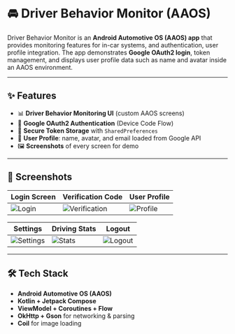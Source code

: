 # 🚘 Driver Behavior Monitor (AAOS)

Driver Behavior Monitor is an **Android Automotive OS (AAOS) app** that provides monitoring features for in-car systems, and authentication, user profile integration.
The app demonstrates **Google OAuth2 login**, token management, and displays user profile data such as name and avatar inside an AAOS environment.

---

## ✨ Features

- 📊 **Driver Behavior Monitoring UI** (custom AAOS screens)
- 🔑 **Google OAuth2 Authentication** (Device Code Flow)
- 🔄 **Secure Token Storage** with `SharedPreferences`
- 👤 **User Profile**: name, avatar, and email loaded from Google API
- 🖼️ **Screenshots** of every screen for demo

---

## 📱 Screenshots

| Login Screen                    | Verification Code                             | User Profile                        |
| ------------------------------- | --------------------------------------------- | ----------------------------------- |
| ![Login](screenshots/login.png) | ![Verification](screenshots/verification.png) | ![Profile](screenshots/profile.png) |

| Settings                              | Driving Stats                   | Logout                            |
| ------------------------------------- | ------------------------------- | --------------------------------- |
| ![Settings](screenshots/settings.png) | ![Stats](screenshots/stats.png) | ![Logout](screenshots/logout.png) |

---

## 🛠️ Tech Stack

- **Android Automotive OS (AAOS)**
- **Kotlin + Jetpack Compose**
- **ViewModel + Coroutines + Flow**
- **OkHttp + Gson** for networking & parsing
- **Coil** for image loading
